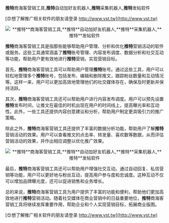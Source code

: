 **推特**商海客营销工具,**推特**自动加好友机器人,**推特**采集机器人,**推特**发帖软件

[😍想了解推广相关软件的朋友请登录 http://www.vst.tw](http://www.vst.tw)

 <center><img src="https://vst.tw/MP4/tuiguang/png/6.png" alt="**推特**商海客营销工具,**推特**自动加好友机器人,**推特**采集机器人,**推特**发帖软件"></center>

**推特**商海客营销工具是指那些能够帮助用户管理、分析和优化**推特**营销活动的软件或服务。这些工具通常涵盖了**推特**账号管理、内容发布调度、数据分析和社交互动等功能，帮助用户更有效地进行**推特**营销，实现营销目标。

首先，**推特**商海客营销工具可以帮助用户管理**推特**账号。通过这些工具，用户可以轻松地管理多个**推特**账号，包括发布、编辑和删除推文，跟踪粉丝数量和互动情况等。这样一来，用户可以更加高效地管理他们的社交媒体存在，确保及时更新并保持活跃。

其次，**推特**商海客营销工具还可以帮助用户进行内容发布调度。用户可以预先设置**推特**发布时间，让推文在最佳的时机出现在用户的时间线上，提高曝光率和互动性。此外，一些工具还提供内容创意建议和分析，帮助用户制定更具吸引力的推广策略。

除此之外，**推特**商海客营销工具还提供了丰富的数据分析功能，帮助用户了解**推特**营销活动的效果。用户可以查看推文的点击率、转发量、喜欢数等数据，从而评估营销活动的效果，并作出相应调整以优化推广效果。

 <center><img src="https://vst.tw/MP4/tuiguang/png/0.png" alt="**推特**商海客营销工具,**推特**自动加好友机器人,**推特**采集机器人,**推特**发帖软件"></center>

最后，**推特**商海客营销工具还可以帮助用户增强社交互动。通过自动回复、私信营销等功能，用户可以更好地与粉丝互动，提高用户参与度和忠诚度。这种互动不仅可以增加品牌曝光度，还可以促进销售和业务增长。

总的来说，**推特**商海客营销工具为用户提供了丰富的功能和便利，帮助他们更加高效地进行**推特**营销活动。随着社交媒体在商业营销中的日益重要地位，**推特**商海客营销工具将继续发挥重要作用，帮助企业和个人实现营销目标，拓展商业版图。

[😍想了解推广相关软件的朋友请登录 http://www.vst.tw](http://www.vst.tw)



